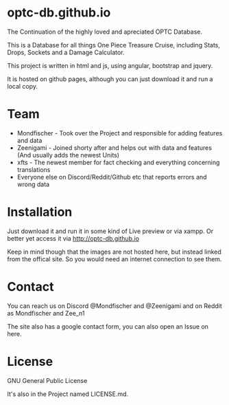 # optc-db.github.io

The Continuation of the highly loved and apreciated OPTC Database.

This is a Database for all things One Piece Treasure Cruise, including Stats, Drops, Sockets and a Damage Calculator.

This project is written in html and js, using angular, bootstrap and jquery.

It is hosted on github pages, although you can just download it and run a local copy.

# Team

* Mondfischer - Took over the Project and responsible for adding features and data
* Zeenigami - Joined shorty after and helps out with data and features (And usually adds the newest Units)
* xfts - The newest member for fact checking and everything concerning translations
* Everyone else on Discord/Reddit/Github etc that reports errors and wrong data

# Installation

Just download it and run it in some kind of Live preview or via xampp. Or better yet access it via http://optc-db.github.io

Keep in mind though that the images are not hosted here, but instead linked from the offical site. So you would need an internet connection to see them.

# Contact
 You can reach us on Discord @Mondfischer and @Zeenigami and on Reddit as Mondfischer and Zee_n1
 
 The site also has a google contact form, you can also open an Issue on here.
 
# License
 
 GNU General Public License
 
 It's also in the Project named LICENSE.md.
